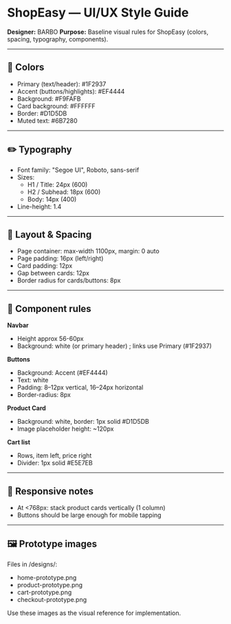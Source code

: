 # ShopEasy — UI/UX Style Guide
**Designer:** BARBO
**Purpose:** Baseline visual rules for ShopEasy (colors, spacing, typography, components).

---

## 🎨 Colors
- Primary (text/header): #1F2937
- Accent (buttons/highlights): #EF4444
- Background: #F9FAFB
- Card background: #FFFFFF
- Border: #D1D5DB
- Muted text: #6B7280

---

## ✏️ Typography
- Font family: "Segoe UI", Roboto, sans-serif
- Sizes:
  - H1 / Title: 24px (600)
  - H2 / Subhead: 18px (600)
  - Body: 14px (400)
- Line-height: 1.4

---

## 📐 Layout & Spacing
- Page container: max-width 1100px, margin: 0 auto
- Page padding: 16px (left/right)
- Card padding: 12px
- Gap between cards: 12px
- Border radius for cards/buttons: 8px

---

## 🧩 Component rules
**Navbar**
- Height approx 56-60px
- Background: white (or primary header) ; links use Primary (#1F2937)

**Buttons**
- Background: Accent (#EF4444)
- Text: white
- Padding: 8–12px vertical, 16–24px horizontal
- Border-radius: 8px

**Product Card**
- Background: white, border: 1px solid #D1D5DB
- Image placeholder height: ~120px

**Cart list**
- Rows, item left, price right
- Divider: 1px solid #E5E7EB

---

## 🧠 Responsive notes
- At <768px: stack product cards vertically (1 column)
- Buttons should be large enough for mobile tapping

---

## 🖼️ Prototype images
Files in /designs/:
- home-prototype.png
- product-prototype.png
- cart-prototype.png
- checkout-prototype.png

Use these images as the visual reference for implementation.
